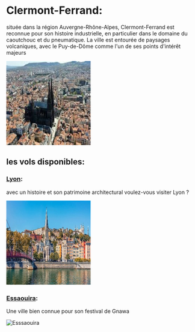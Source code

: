 # Clermont-Ferrand:
située dans la région Auvergne-Rhône-Alpes, Clermont-Ferrand est reconnue pour son histoire industrielle, en particulier dans le domaine du caoutchouc et du pneumatique. La ville est entourée de paysages volcaniques, avec le Puy-de-Dôme comme l'un de ses points d'intérêt majeurs

![Clermont-Ferrand](../ressources/clermont-ferrand.jpg)

## les vols disponibles:
### [Lyon](Lyon.md):
avec un histoire et son patrimoine architectural voulez-vous visiter Lyon  ?

![Lyon](../ressources/lyon.jpg)

### [Essaouira](Essaouira.md):
Une ville bien connue pour son festival de Gnawa

![Esssaouira](../ressources/essouira.jpg)
